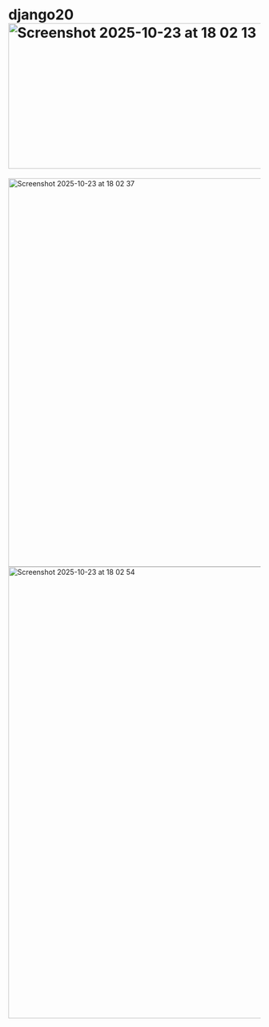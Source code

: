 # django20<img width="658" height="290" alt="Screenshot 2025-10-23 at 18 02 13" src="https://github.com/user-attachments/assets/2a68ba95-9600-4a6d-99a7-f8ec9629dec5" />
<img width="945" height="774" alt="Screenshot 2025-10-23 at 18 02 37" src="https://github.com/user-attachments/assets/4c7d2410-0786-4005-915a-70e1897788ee" />
<img width="1440" height="900" alt="Screenshot 2025-10-23 at 18 02 54" src="https://github.com/user-attachments/assets/3e4645d5-27f7-4c10-b856-c36180765e88" />
